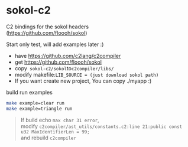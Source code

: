# sokol-c2
C2 bindings for the sokol headers  
(https://github.com/floooh/sokol)

Start only test, will add examples later :)

* have https://github.com/c2lang/c2compiler
* get https://github.com/floooh/sokol
* copy``` sokol-c2/sokol```to```c2compiler/libs/```
* modify makefile:```LIB_SOURCE = (just download sokol path)```
* If you want create new project, You can copy ./myapp :)

build run examples
```zsh
make example=clear run
make example=triangle run
```
> If build echo ```max char 31 error```,  
> modify ```c2compiler/ast_utils/constants.c2:line 21:public const u32 MaxIdentifierLen = 99;```  
> and rebuild ```c2compiler```  
